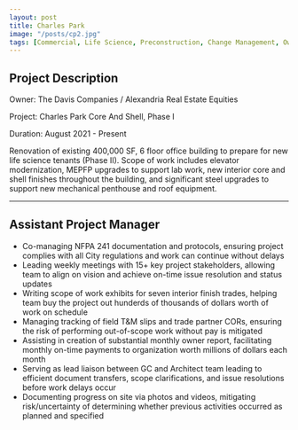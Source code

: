 ```yaml
---
layout: post
title: Charles Park
image: "/posts/cp2.jpg"
tags: [Commercial, Life Science, Preconstruction, Change Management, Owner Reporting]
---
```


## Project Description

Owner: The Davis Companies / Alexandria Real Estate Equities

Project: Charles Park Core And Shell, Phase I

Duration: August 2021 - Present

Renovation of existing 400,000 SF, 6 floor office building to prepare for new life science tenants (Phase II). Scope of work includes elevator modernization, MEPFP upgrades to support lab work, new interior core and shell finishes throughout the building, and significant steel upgrades to support new mechanical penthouse and roof equipment.

---

## Assistant Project Manager
- Co-managing NFPA 241 documentation and protocols, ensuring project complies with all City regulations and work can continue without delays
- Leading weekly meetings with 15+ key project stakeholders, allowing team to align on vision and achieve on-time issue resolution and status updates 
- Writing scope of work exhibits for seven interior finish trades, helping team buy the project out hunderds of thousands of dollars worth of work on schedule
- Managing tracking of field T&M slips and trade partner CORs, ensuring the risk of performing out-of-scope work without pay is mitigated
- Assisting in creation of substantial monthly owner report, facilitating monthly on-time payments to organization worth millions of dollars each month
- Serving as lead liaison between GC and Architect team leading to efficient document transfers, scope clarifications, and issue resolutions before work delays occur
- Documenting progress on site via photos and videos, mitigating risk/uncertainty of determining whether previous activities occurred as planned and specified
